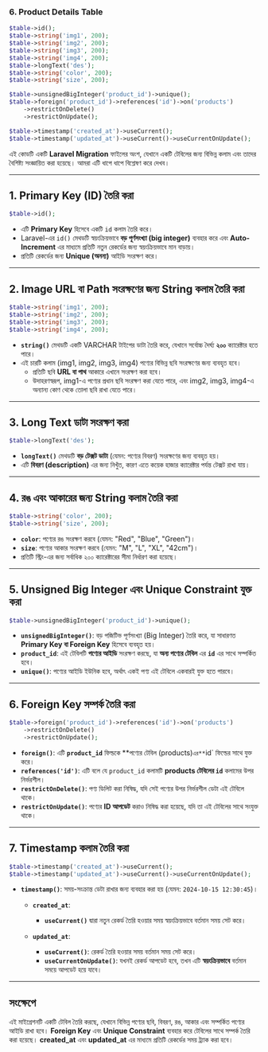 ### 6. Product Details Table

```php
$table->id();
$table->string('img1', 200);
$table->string('img2', 200);
$table->string('img3', 200);
$table->string('img4', 200);
$table->longText('des');
$table->string('color', 200);
$table->string('size', 200);

$table->unsignedBigInteger('product_id')->unique();
$table->foreign('product_id')->references('id')->on('products')
    ->restrictOnDelete()
    ->restrictOnUpdate();

$table->timestamp('created_at')->useCurrent();
$table->timestamp('updated_at')->useCurrent()->useCurrentOnUpdate();
```

এই কোডটি একটি **Laravel Migration** ফাইলের অংশ, যেখানে একটি টেবিলের জন্য বিভিন্ন কলাম এবং তাদের বৈশিষ্ট্য সংজ্ঞায়িত করা হয়েছে। আমরা এটি ধাপে ধাপে বিশ্লেষণ করে দেখব।

---

## 1. **Primary Key (ID) তৈরি করা**

```php
$table->id();
```

-   এটি **Primary Key** হিসেবে একটি `id` কলাম তৈরি করে।
-   Laravel-এর `id()` মেথডটি স্বয়ংক্রিয়ভাবে **বড় পূর্ণসংখ্যা (big integer)** ব্যবহার করে এবং **Auto-Increment** এর মাধ্যমে প্রতিটি নতুন রেকর্ডের জন্য স্বয়ংক্রিয়ভাবে মান বাড়ায়।
-   প্রতিটি রেকর্ডের জন্য **Unique (অনন্য)** আইডি সংরক্ষণ করে।

---

## 2. **Image URL বা Path সংরক্ষণের জন্য String কলাম তৈরি করা**

```php
$table->string('img1', 200);
$table->string('img2', 200);
$table->string('img3', 200);
$table->string('img4', 200);
```

-   **`string()`** মেথডটি একটি VARCHAR টাইপের ডাটা তৈরি করে, যেখানে সর্বোচ্চ দৈর্ঘ্য **২০০** ক্যারেক্টার হতে পারে।
-   এই চারটি কলাম (img1, img2, img3, img4) পণ্যের বিভিন্ন ছবি সংরক্ষণের জন্য ব্যবহৃত হবে।
    -   প্রতিটি ছবি **URL বা পাথ** আকারে এখানে সংরক্ষণ করা হবে।
    -   উদাহরণস্বরূপ, img1-এ পণ্যের প্রধান ছবি সংরক্ষণ করা যেতে পারে, এবং img2, img3, img4-এ অন্যান্য কোণ থেকে তোলা ছবি রাখা যেতে পারে।

---

## 3. **Long Text ডাটা সংরক্ষণ করা**

```php
$table->longText('des');
```

-   **`longText()`** মেথডটি **বড় টেক্সট ডাটা** (যেমন: পণ্যের বিবরণ) সংরক্ষণের জন্য ব্যবহৃত হয়।
-   এটি **বিবরণ (description)** এর জন্য নিখুঁত, কারণ এতে কয়েক হাজার ক্যারেক্টার পর্যন্ত টেক্সট রাখা যায়।

---

## 4. **রঙ এবং আকারের জন্য String কলাম তৈরি করা**

```php
$table->string('color', 200);
$table->string('size', 200);
```

-   **`color`**: পণ্যের রঙ সংরক্ষণ করবে (যেমন: "Red", "Blue", "Green")।
-   **`size`**: পণ্যের আকার সংরক্ষণ করবে (যেমন: "M", "L", "XL", "42cm")।
-   প্রতিটি স্ট্রিং-এর জন্য সর্বাধিক ২০০ ক্যারেক্টারের সীমা নির্ধারণ করা হয়েছে।

---

## 5. **Unsigned Big Integer এবং Unique Constraint যুক্ত করা**

```php
$table->unsignedBigInteger('product_id')->unique();
```

-   **`unsignedBigInteger()`**: বড় পজিটিভ পূর্ণসংখ্যা (Big Integer) তৈরি করে, যা সাধারণত **Primary Key বা Foreign Key** হিসেবে ব্যবহৃত হয়।
-   **`product_id`**: এই টেবিলটি **পণ্যের আইডি** সংরক্ষণ করছে, যা **অন্য পণ্যের টেবিল** এর **`id`** এর সাথে সম্পর্কিত হবে।
-   **`unique()`**: পণ্যের আইডি ইউনিক হবে, অর্থাৎ একই পণ্য এই টেবিলে একবারই যুক্ত হতে পারবে।

---

## 6. **Foreign Key সম্পর্ক তৈরি করা**

```php
$table->foreign('product_id')->references('id')->on('products')
    ->restrictOnDelete()
    ->restrictOnUpdate();
```

-   **`foreign()`**: এটি **`product_id`** ফিল্ডকে **পণ্যের টেবিল (products)` এর** `id` ফিল্ডের সাথে যুক্ত করে।
-   **`references('id')`**: এটি বলে যে `product_id` কলামটি **products টেবিলের `id`** কলামের উপর নির্ভরশীল।
-   **`restrictOnDelete()`**: পণ্য ডিলিট করা নিষিদ্ধ, যদি সেই পণ্যের উপর নির্ভরশীল ডেটা এই টেবিলে থাকে।
-   **`restrictOnUpdate()`**: পণ্যের **ID আপডেট** করাও নিষিদ্ধ করা হয়েছে, যদি তা এই টেবিলের সাথে সংযুক্ত থাকে।

---

## 7. **Timestamp কলাম তৈরি করা**

```php
$table->timestamp('created_at')->useCurrent();
$table->timestamp('updated_at')->useCurrent()->useCurrentOnUpdate();
```

-   **`timestamp()`**: সময়-সংক্রান্ত ডেটা রাখার জন্য ব্যবহার করা হয় (যেমন: `2024-10-15 12:30:45`)।

    -   **`created_at`**:

        -   **`useCurrent()`** দ্বারা নতুন রেকর্ড তৈরি হওয়ার সময় স্বয়ংক্রিয়ভাবে বর্তমান সময় সেট করে।

    -   **`updated_at`**:
        -   **`useCurrent()`**: রেকর্ড তৈরি হওয়ার সময় বর্তমান সময় সেট করে।
        -   **`useCurrentOnUpdate()`**: যখনই রেকর্ড আপডেট হবে, তখন এটি **স্বয়ংক্রিয়ভাবে** বর্তমান সময়ে আপডেট হয়ে যাবে।

---

## **সংক্ষেপে**

এই মাইগ্রেশনটি একটি টেবিল তৈরি করছে, যেখানে বিভিন্ন পণ্যের ছবি, বিবরণ, রঙ, আকার এবং সম্পর্কিত পণ্যের আইডি রাখা হবে। **Foreign Key** এবং **Unique Constraint** ব্যবহার করে টেবিলের সাথে সম্পর্ক তৈরি করা হয়েছে। **created_at** এবং **updated_at** এর মাধ্যমে প্রতিটি রেকর্ডের সময় ট্র্যাক করা হবে।
